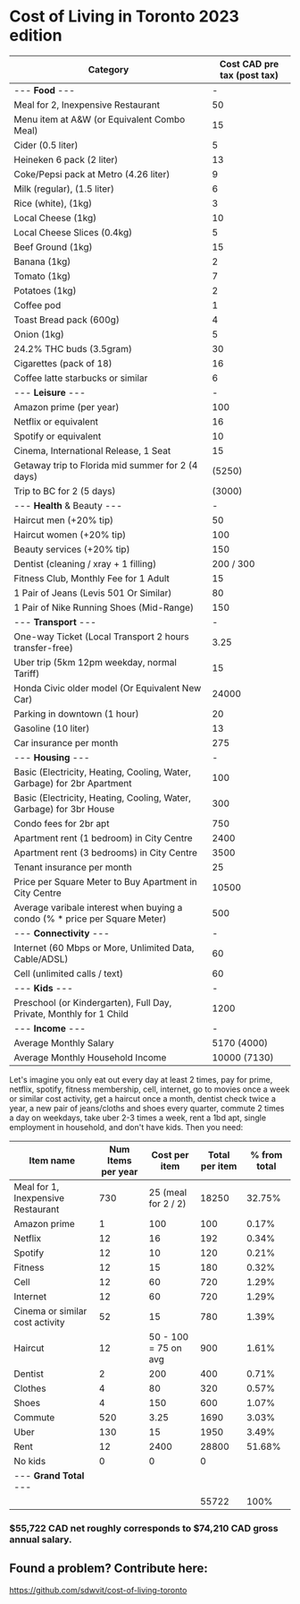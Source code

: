 # Cost of Living in Toronto 2023 edition

| Category                                                                    | Cost CAD pre tax (post tax) |
|-----------------------------------------------------------------------------|-----------------------------|
| --- **Food** ---                                                            | -                           |
| Meal for 2, Inexpensive Restaurant                                          | 50                          |
| Menu item at A&W (or Equivalent Combo Meal)                                 | 15                          |
| Cider (0.5 liter)                                                           | 5                           |
| Heineken 6 pack (2 liter)                                                   | 13                          |
| Coke/Pepsi pack at Metro (4.26 liter)                                       | 9                           |
| Milk (regular), (1.5 liter)                                                 | 6                           |
| Rice (white), (1kg)                                                         | 3                           |
| Local Cheese (1kg)                                                          | 10                          |
| Local Cheese Slices (0.4kg)                                                 | 5                           |
| Beef Ground (1kg)                                                           | 15                          |
| Banana (1kg)                                                                | 2                           |
| Tomato (1kg)                                                                | 7                           |
| Potatoes (1kg)                                                              | 2                           |
| Coffee pod                                                                  | 1                           |
| Toast Bread pack (600g)                                                     | 4                           |
| Onion (1kg)                                                                 | 5                           |
| 24.2% THC buds (3.5gram)                                                    | 30                          |
| Cigarettes (pack of 18)                                                     | 16                          |
| Coffee latte starbucks or similar                                           | 6                           |
| --- **Leisure** ---                                                         | -                           |
| Amazon prime (per year)                                                     | 100                         |
| Netflix or equivalent                                                       | 16                          |
| Spotify or equivalent                                                       | 10                          |
| Cinema, International Release, 1 Seat                                       | 15                          |
| Getaway trip to Florida mid summer for 2 (4 days)                           | (5250)                      |
| Trip to BC for 2 (5 days)                                                   | (3000)                      |
| --- **Health** & Beauty ---                                                 | -                           |
| Haircut men (+20% tip)                                                      | 50                          |
| Haircut women (+20% tip)                                                    | 100                         |
| Beauty services (+20% tip)                                                  | 150                         |
| Dentist (cleaning / xray + 1 filling)                                       | 200 / 300                   |
| Fitness Club, Monthly Fee for 1 Adult                                       | 15                          |
| 1 Pair of Jeans (Levis 501 Or Similar)                                      | 80                          |
| 1 Pair of Nike Running Shoes (Mid-Range)                                    | 150                         |
| --- **Transport** ---                                                       | -                           |
| One-way Ticket (Local Transport 2 hours transfer-free)                      | 3.25                        |
| Uber trip (5km 12pm weekday, normal Tariff)                                 | 15                          |
| Honda Civic older model (Or Equivalent New Car)                             | 24000                       |
| Parking in downtown (1 hour)                                                | 20                          |
| Gasoline (10 liter)                                                         | 13                          |
| Car insurance per month                                                     | 275                         |
| --- **Housing** ---                                                         | -                           |
| Basic (Electricity, Heating, Cooling, Water, Garbage) for 2br Apartment     | 100                         |
| Basic (Electricity, Heating, Cooling, Water, Garbage) for 3br House         | 300                         |
| Condo fees for 2br apt                                                      | 750                         |
| Apartment rent (1 bedroom) in City Centre                                   | 2400                        |
| Apartment rent (3 bedrooms) in City Centre                                  | 3500                        |
| Tenant insurance per month                                                  | 25                          |
| Price per Square Meter to Buy Apartment in City Centre                      | 10500                       |
| Average varibale interest when buying a condo (% \* price per Square Meter) | 500                         |
| --- **Connectivity** ---                                                    | -                           |
| Internet (60 Mbps or More, Unlimited Data, Cable/ADSL)                      | 60                          |
| Cell (unlimited calls / text)                                               | 60                          |
| --- **Kids** ---                                                            | -                           |
| Preschool (or Kindergarten), Full Day, Private, Monthly for 1 Child         | 1200                        |
| --- **Income** ---                                                          | -                           |
| Average Monthly Salary                                                      | 5170 (4000)                 |
| Average Monthly Household Income                                            | 10000 (7130)                |

Let's imagine you only eat out every day at least 2 times, pay for prime, netflix, spotify, fitness membership, cell, internet, go to movies once a week or similar cost activity, get a haircut once a month, dentist check twice a year, a new pair of jeans/cloths and shoes every quarter, commute 2 times a day on weekdays, take uber 2-3 times a week, rent a 1bd apt, single employment in household, and don't have kids. Then you need:

| Item name                          | Num Items per year | Cost per item        | Total per item | % from total |
|------------------------------------|--------------------|----------------------|----------------|--------------|
| Meal for 1, Inexpensive Restaurant | 730                | 25 (meal for 2 / 2)  | 18250          | 32.75%       |
| Amazon prime                       | 1                  | 100                  | 100            | 0.17%        |
| Netflix                            | 12                 | 16                   | 192            | 0.34%        |
| Spotify                            | 12                 | 10                   | 120            | 0.21%        |
| Fitness                            | 12                 | 15                   | 180            | 0.32%        |
| Cell                               | 12                 | 60                   | 720            | 1.29%        |
| Internet                           | 12                 | 60                   | 720            | 1.29%        |
| Cinema or similar cost activity    | 52                 | 15                   | 780            | 1.39%        |
| Haircut                            | 12                 | 50 - 100 = 75 on avg | 900            | 1.61%        |
| Dentist                            | 2                  | 200                  | 400            | 0.71%        |
| Clothes                            | 4                  | 80                   | 320            | 0.57%        |
| Shoes                              | 4                  | 150                  | 600            | 1.07%        |
| Commute                            | 520                | 3.25                 | 1690           | 3.03%        |
| Uber                               | 130                | 15                   | 1950           | 3.49%        |
| Rent                               | 12                 | 2400                 | 28800          | 51.68%       |
| No kids                            | 0                  | 0                    | 0              |              |
| --- **Grand Total** ---            |                    |                      |                |              |
|                                    |                    |                      | 55722          | 100%         |

### $55,722 CAD net roughly corresponds to $74,210 CAD gross annual salary.

## Found a problem? Contribute here:

https://github.com/sdwvit/cost-of-living-toronto
